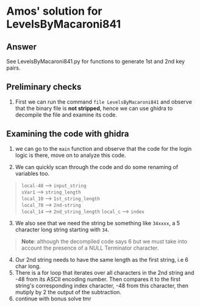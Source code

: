 # Amos' solution for LevelsByMacaroni841  

## Answer  
See LevelsByMacaroni841.py for functions to generate 1st and 2nd key pairs.  

## Preliminary checks  
1. First we can run the command `file LevelsByMacaroni841` and observe that the binary file is **not stripped**, hence we can use ghidra to decompile the file and examine its code.  

## Examining the code with ghidra  

1. we can go to the `main` function and observe that the code for the login logic is there, move on to analyze this code.  

2. We can quickly scan through the code and do some renaming of variables too.  
> `local-48` --> `input_string`  
> `sVar1` --> `string_length`  
> `local_10` --> `1st_string_length`  
> `local_78` --> `2nd-string`  
> `local_14` --> `2nd_string_length`
> `local_c` --> `index`  
> 

3. We also see that we need the string be something like `34xxxx`, a 5 character long string starting with `34`.  
> **Note**: although the decompiled code says 6 but we must take into account the presence of a NULL Terminator character.
4. Our 2nd string needs to have the same length as the first string, i.e 6 char long.  
5.  There is a for loop that iterates over all characters in the 2nd string and -48 from its ASCII encoding number. Then compares it to the first string's corresponding index character, -48 from this character, then mutiply by 2 the output of the subtraction.  
6. continue with bonus solve tmr